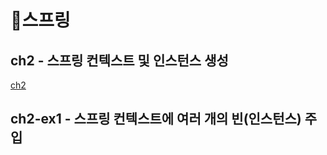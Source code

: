 # 스프링

## ch2 - 스프링 컨텍스트 및 인스턴스 생성
[ch2](https://github.com/syeongk/Spring/tree/main/ch2-ex1/src/main/java/org/spring)

## ch2-ex1 - 스프링 컨텍스트에 여러 개의 빈(인스턴스) 주입
